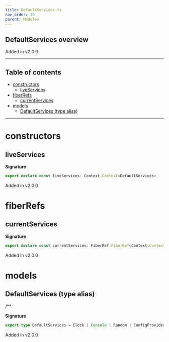 ```yaml
---
title: DefaultServices.ts
nav_order: 19
parent: Modules
---
```


## DefaultServices overview

Added in v2.0.0

---

<h2 class="text-delta">Table of contents</h2>

- [constructors](#constructors)
  - [liveServices](#liveservices)
- [fiberRefs](#fiberrefs)
  - [currentServices](#currentservices)
- [models](#models)
  - [DefaultServices (type alias)](#defaultservices-type-alias)

---

# constructors

## liveServices

**Signature**

```ts
export declare const liveServices: Context.Context<DefaultServices>
```

Added in v2.0.0

# fiberRefs

## currentServices

**Signature**

```ts
export declare const currentServices: FiberRef.FiberRef<Context.Context<DefaultServices>>
```

Added in v2.0.0

# models

## DefaultServices (type alias)

/\*\*

**Signature**

```ts
export type DefaultServices = Clock | Console | Random | ConfigProvider | Tracer
```

Added in v2.0.0
